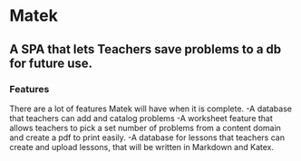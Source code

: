 # Matek

## A SPA that lets Teachers save problems to a db for future use.

### Features
There are a lot of features Matek will have when it is complete.
-A database that teachers can add and catalog problems
-A worksheet feature that allows teachers to pick a set number of problems from a content domain and create a pdf to print easily.
-A database for lessons that teachers can create and upload lessons, that will be written in Markdown and Katex. 



